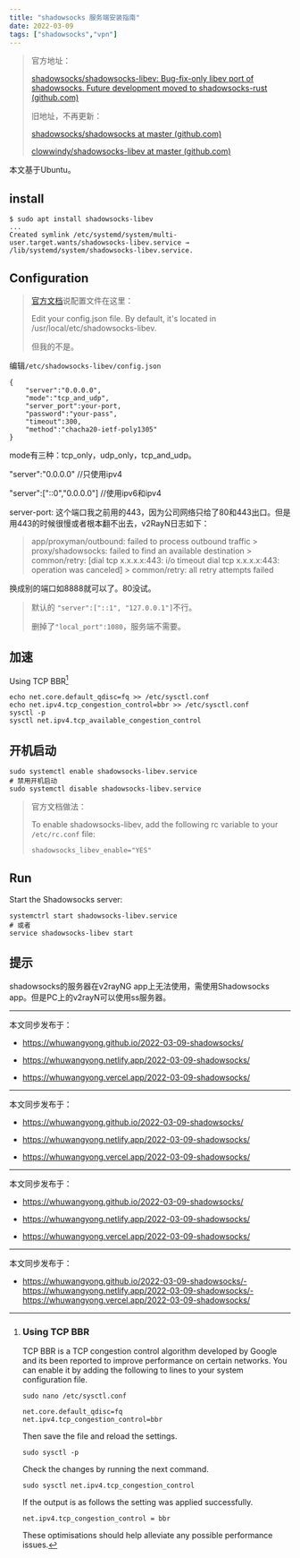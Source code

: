 ```yaml
---
title: "shadowsocks 服务端安装指南"
date: 2022-03-09
tags: ["shadowsocks","vpn"]
---
```


> 官方地址：
>
> [shadowsocks/shadowsocks-libev: Bug-fix-only libev port of shadowsocks. Future development moved to shadowsocks-rust (github.com)](https://github.com/shadowsocks/shadowsocks-libev)
>
> 旧地址，不再更新：
>
> [shadowsocks/shadowsocks at master (github.com)](https://github.com/shadowsocks/shadowsocks/tree/master)
>
> [clowwindy/shadowsocks-libev at master (github.com)](https://github.com/clowwindy/shadowsocks-libev/tree/master)
>

本文基于Ubuntu。

## install

```shell
$ sudo apt install shadowsocks-libev
...
Created symlink /etc/systemd/system/multi-user.target.wants/shadowsocks-libev.service → /lib/systemd/system/shadowsocks-libev.service.
```

## Configuration

> [官方文档](https://github.com/shadowsocks/shadowsocks-libev#configure-and-start-the-service)说配置文件在这里：
>
> Edit your config.json file. By default, it's located in /usr/local/etc/shadowsocks-libev.
>
> 但我的不是。
>

编辑`/etc/shadowsocks-libev/config.json`

```shell
{
    "server":"0.0.0.0",
    "mode":"tcp_and_udp",
    "server_port":your-port,
    "password":"your-pass",
    "timeout":300,
    "method":"chacha20-ietf-poly1305"
}
```

mode有三种：tcp_only，udp_only，tcp_and_udp。

"server":"0.0.0.0" //只使用ipv4

"server":["::0","0.0.0.0"] //使用ipv6和ipv4

server-port: 这个端口我之前用的443，因为公司网络只给了80和443出口。但是用443的时候很慢或者根本翻不出去，v2RayN日志如下：

> app/proxyman/outbound: failed to process outbound traffic > proxy/shadowsocks: failed to find an available destination > common/retry: [dial tcp x.x.x.x:443: i/o timeout dial tcp x.x.x.x:443: operation was canceled] > common/retry: all retry attempts failed
>

换成别的端口如8888就可以了。80没试。

> 默认的 `"server":["::1", "127.0.0.1"]`不行。
>
> 删掉了`"local_port":1080`，服务端不需要。
>

## 加速

Using TCP BBR[^1]

```shell
echo net.core.default_qdisc=fq >> /etc/sysctl.conf
echo net.ipv4.tcp_congestion_control=bbr >> /etc/sysctl.conf
sysctl -p
sysctl net.ipv4.tcp_available_congestion_control
```

## 开机启动

```shell
sudo systemctl enable shadowsocks-libev.service
# 禁用开机启动
sudo systemctl disable shadowsocks-libev.service
```

> 官方文档做法：
>
> To enable shadowsocks-libev, add the following rc variable to your `/etc/rc.conf` file:
>
> ```
> shadowsocks_libev_enable="YES"
> ```
>

## Run

Start the Shadowsocks server:

```shell
systemctrl start shadowsocks-libev.service
# 或者
service shadowsocks-libev start
```

## 提示

shadowsocks的服务器在v2rayNG app上无法使用，需使用Shadowsocks app。但是PC上的v2rayN可以使用ss服务器。


[^1]: ### Using TCP BBR

    TCP BBR is a TCP congestion control algorithm developed by Google and its been reported to improve performance on certain networks. You can enable it by adding the following to lines to your system configuration file.

    ```
    sudo nano /etc/sysctl.conf
    ```

    ```
    net.core.default_qdisc=fq
    net.ipv4.tcp_congestion_control=bbr
    ```

    Then save the file and reload the settings.

    ```
    sudo sysctl -p
    ```

    Check the changes by running the next command.

    ```
    sudo sysctl net.ipv4.tcp_congestion_control
    ```

    If the output is as follows the setting was applied successfully.

    ```
    net.ipv4.tcp_congestion_control = bbr
    ```

    These optimisations should help alleviate any possible performance issues.


---

本文同步发布于：

- https://whuwangyong.github.io/2022-03-09-shadowsocks/

- https://whuwangyong.netlify.app/2022-03-09-shadowsocks/

- https://whuwangyong.vercel.app/2022-03-09-shadowsocks/



---

本文同步发布于：

- https://whuwangyong.github.io/2022-03-09-shadowsocks/

- https://whuwangyong.netlify.app/2022-03-09-shadowsocks/

- https://whuwangyong.vercel.app/2022-03-09-shadowsocks/



---

本文同步发布于：

- https://whuwangyong.github.io/2022-03-09-shadowsocks/

- https://whuwangyong.netlify.app/2022-03-09-shadowsocks/

- https://whuwangyong.vercel.app/2022-03-09-shadowsocks/


---
本文同步发布于：
- https://whuwangyong.github.io/2022-03-09-shadowsocks/- https://whuwangyong.netlify.app/2022-03-09-shadowsocks/- https://whuwangyong.vercel.app/2022-03-09-shadowsocks/